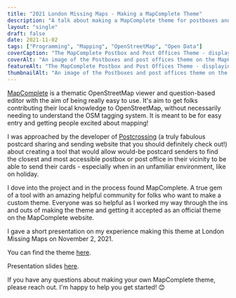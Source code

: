 ```yaml
---
title: "2021 London Missing Maps - Making a MapComplete Theme"
description: "A talk about making a MapComplete theme for postboxes and post offices"
layout: "single"
draft: false
date: 2021-11-02
tags: ["Programming", "Mapping", "OpenStreetMap", "Open Data"]
coverCaption: "The MapComplete Postbox and Post Offices Theme - displaying these features in Hamburg, Germany. 😊"
coverAlt: "An image of the Postboxes and post offices theme on the MapComplete website."
featureAlt: "The MapComplete Postbox and Post Offices Theme - displaying these features in Hamburg, Germany. 😊"
thumbnailAlt: "An image of the Postboxes and post offices theme on the MapComplete website."
---
```


[MapComplete](https://mapcomplete.org/) is a thematic OpenStreetMap viewer and question-based editor with the aim of being really easy to use. It's aim to get folks contributing their local knowledge to OpenStreetMap, without necessarily needing to understand the OSM tagging system. It is meant to be for easy entry and getting people excited about mapping!

I was approached by the developer of [Postcrossing](https://www.postcrossing.com/) (a truly fabulous postcard sharing and sending website that you should definitely check out!) about creating a tool that would allow would-be postcard senders to find the closest and most accessible postbox or post office in their vicinity to be able to send their cards - especially when in an unfamiliar environment, like on holiday. 

I dove into the project and in the process found MapComplete. A true gem of a tool with an amazing helpful community for folks who want to make a custom theme. Everyone was so helpful as I worked my way through the ins and outs of making the theme and getting it accepted as an official theme on the MapComplete website.

I gave a short presentation on my experience making this theme at London Missing Maps on November 2, 2021.

You can find the theme [here](https://mapcomplete.org/postboxes.html?).

Presentation slides [here](https://slides.com/nicolelaine/making-a-mapcomplete-theme).

If you have any questions about making your own MapComplete theme, please reach out. I'm happy to help you get started! 😊
